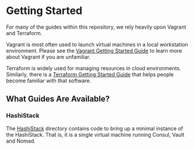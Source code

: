 # Getting Started

For many of the guides within this repository, we rely heavily upon Vagrant and Terraform.  

Vagrant is most often used to launch virtual machines in a local workstation environment. Please see the [Vagrant Getting Started Guide](https://www.vagrantup.com/intro/getting-started/index.html) to learn more about Vagrant if you are unfamiliar.

Terraform is widely used for managing resources in cloud environments. Similarly, there is a [Terraform Getting Started Guide](https://www.terraform.io/intro/getting-started/install.html) that helps people become familiar with that software.

## What Guides Are Available?

### HashiStack
The [HashiStack](hashistack) directory contains code to bring up a minimal instance of the HashiStack. That is, it is a single virtual machine running Consul, Vault and Nomad. 